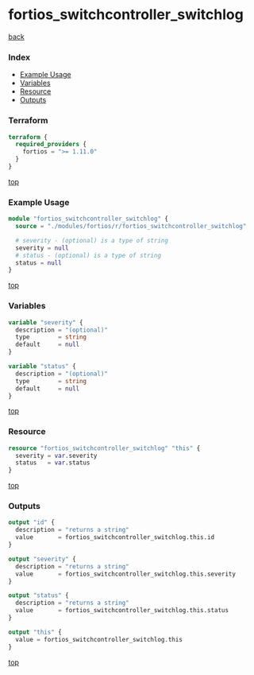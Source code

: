 # fortios_switchcontroller_switchlog

[back](../fortios.md)

### Index

- [Example Usage](#example-usage)
- [Variables](#variables)
- [Resource](#resource)
- [Outputs](#outputs)

### Terraform

```terraform
terraform {
  required_providers {
    fortios = ">= 1.11.0"
  }
}
```

[top](#index)

### Example Usage

```terraform
module "fortios_switchcontroller_switchlog" {
  source = "./modules/fortios/r/fortios_switchcontroller_switchlog"

  # severity - (optional) is a type of string
  severity = null
  # status - (optional) is a type of string
  status = null
}
```

[top](#index)

### Variables

```terraform
variable "severity" {
  description = "(optional)"
  type        = string
  default     = null
}

variable "status" {
  description = "(optional)"
  type        = string
  default     = null
}
```

[top](#index)

### Resource

```terraform
resource "fortios_switchcontroller_switchlog" "this" {
  severity = var.severity
  status   = var.status
}
```

[top](#index)

### Outputs

```terraform
output "id" {
  description = "returns a string"
  value       = fortios_switchcontroller_switchlog.this.id
}

output "severity" {
  description = "returns a string"
  value       = fortios_switchcontroller_switchlog.this.severity
}

output "status" {
  description = "returns a string"
  value       = fortios_switchcontroller_switchlog.this.status
}

output "this" {
  value = fortios_switchcontroller_switchlog.this
}
```

[top](#index)